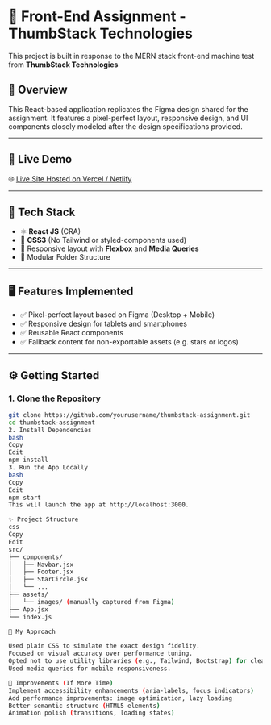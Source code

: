 # 🌟 Front-End Assignment - ThumbStack Technologies

This project is built in response to the MERN stack front-end machine test from **ThumbStack Technologies**

## 📌 Overview

This React-based application replicates the Figma design shared for the assignment. It features a pixel-perfect layout, responsive design, and UI components closely modeled after the design specifications provided.


---

## 🚀 Live Demo

🌐 [Live Site Hosted on Vercel / Netlify](#)  

---

## 🔨 Tech Stack

- ⚛️ **React JS** (CRA)
- 💅 **CSS3** (No Tailwind or styled-components used)
- 🧱 Responsive layout with **Flexbox** and **Media Queries**
- 📁 Modular Folder Structure

---

## 🖥️ Features Implemented

- ✅ Pixel-perfect layout based on Figma (Desktop + Mobile)
- ✅ Responsive design for tablets and smartphones
- ✅ Reusable React components
- ✅ Fallback content for non-exportable assets (e.g. stars or logos)

---

## ⚙️ Getting Started

### 1. Clone the Repository

```bash
git clone https://github.com/yourusername/thumbstack-assignment.git
cd thumbstack-assignment
2. Install Dependencies
bash
Copy
Edit
npm install
3. Run the App Locally
bash
Copy
Edit
npm start
This will launch the app at http://localhost:3000.

✨ Project Structure
css
Copy
Edit
src/
├── components/
│   ├── Navbar.jsx
│   ├── Footer.jsx
│   ├── StarCircle.jsx
│   └── ...
├── assets/
│   └── images/ (manually captured from Figma)
├── App.jsx
└── index.js

🎯 My Approach

Used plain CSS to simulate the exact design fidelity.
Focused on visual accuracy over performance tuning.
Opted not to use utility libraries (e.g., Tailwind, Bootstrap) for cleaner understanding.
Used media queries for mobile responsiveness.

🧠 Improvements (If More Time)
Implement accessibility enhancements (aria-labels, focus indicators)
Add performance improvements: image optimization, lazy loading
Better semantic structure (HTML5 elements)
Animation polish (transitions, loading states)
 
 
 
